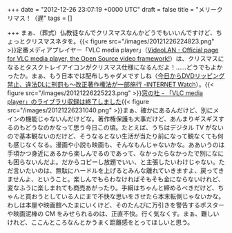 
+++
date = "2012-12-26 23:07:19 +0000 UTC"
draft = false
title = "メリークリマス！（遅"
tags = []

+++
まぁ、（葬式）仏教徒なんでクリスマスなんかどうでもいいんですけど、ちょっとクリスマスネタを。{{< figure src="/images/20121226224823.png"  >}}定番メディアプレイヤー「VLC media player」（<a href="http://www.videolan.org/vlc/">VideoLAN - Official page for VLC media player, the Open Source video framework!</a>）は、クリスマスになるとタスクトレイアイコンがクリスマス仕様になるんだよ！……どうでもよかったか。まぁ、もう日本では配布しちゃダメですしね（<a href="http://internet.watch.impress.co.jp/docs/news/20121001_561966.html">今日からDVDリッピング禁止、違法DLに刑罰も〜改正著作権法が一部施行 -INTERNET Watch</a>）。{{< figure src="/images/20121226225223.png"  >}}<a href="http://www.forest.impress.co.jp/lib/pic/video/mediaplay/vlcmplayer.html">窓の杜 - 「VLC media player」のライブラリ収録は終了しました</a>{{< figure src="/images/20121226231040.png"  >}}まぁ、確かにあるんだけど、別にメインの機能じゃないんだけどな。著作権保護も大事だけど、あんまりギスギスするのもどうなのかなって思う今日この頃。たとえば、うちはデジタル TV がないので基本観ないのだけど、そうなるとない生活が当たり前になって観なくても何も感じなくなる。漫画や小説も映画も、そんなもんじゃないかな。ああいうのは手頃かつ身近にあるから楽しんでるのであって、なかったらなかったで別になにも困らないんだよ。だからコピーし放題でいい、と主張したいわけじゃない。ただ言いたいのは、無駄にハードルを上げるとみんな離れていきますよ、戻ってきませんよ、ということ。楽しんでもらわなければそもそも金にならないけれど、変なふうに楽しまれても商売あがったり。手綱はちゃんと締めるべきだけど、ちゃんと買おうとしている人にまで不快な思いをさせたら本末転倒じゃないかな。わしは本屋や映画館へたまにいくけど、そのたんびに万引きを警告するポスターや映画泥棒の CM をみせられるのは、正直不快。行く気なくす。まぁ、難しいけれど、ここんところなんとかうまく距離感をとってほしいと思う。


